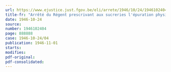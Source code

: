 ```yaml
---
url: https://www.ejustice.just.fgov.be/eli/arrete/1946/10/24/1946102404/justel
title-fr: "Arrêté du Régent prescrivant aux sucreries l'épuration physique des eaux résiduaires qu'elles déversent dans les cours d'eau"
date: 1946-10-24
source:
number: 1946102404
page: 888888
case: 1946-10-24/04
publication: 1946-11-01
starts:
modifies:
pdf-original:
pdf-consolidated:
---
```


